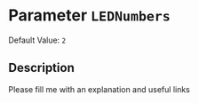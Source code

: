 # Parameter `LEDNumbers`
Default Value: `2`





## Description
Please fill me with an explanation and useful links

